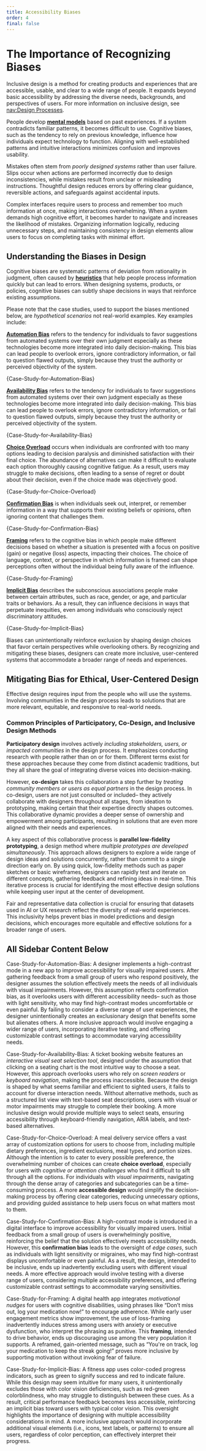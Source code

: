 ```yaml
---
title: Accessibility Biases
order: 4
final: false
---
```


# The Importance of Recognizing Biases

Inclusive design is a method for creating products and experiences that are accessible, usable, and clear to a wide range of people. It expands beyond basic accessibility by addressing the diverse needs, backgrounds, and perspectives of users. For more information on inclusive design, see [nav:Design Processes](accessibility/designProcesses).

People develop [**mental models**](https://www.sciencedirect.com/topics/social-sciences/mental-model#:~:text=A%20mental%20model%20is%20a,of%20widespread%20erroneous%20mental%20models) based on past experiences. If a system contradicts familiar patterns, it becomes difficult to use. Cognitive biases, such as the tendency to rely on previous knowledge, influence how individuals expect technology to function. Aligning with well-established patterns and intuitive interactions minimizes confusion and improves usability.

Mistakes often stem from _poorly designed systems_ rather than user failure. Slips occur when actions are performed incorrectly due to design inconsistencies, while mistakes result from unclear or misleading instructions. Thoughtful design reduces errors by offering clear guidance, reversible actions, and safeguards against accidental inputs.

Complex interfaces require users to process and remember too much information at once, making interactions overwhelming. When a system demands high cognitive effort, it becomes harder to navigate and increases the likelihood of mistakes. Organizing information logically, reducing unnecessary steps, and maintaining consistency in design elements allow users to focus on completing tasks with minimal effort.
<br>

## Understanding the Biases in Design

Cognitive biases are systematic patterns of deviation from rationality in judgment, often caused by [**heuristics**](https://www.nature.com/articles/s41599-023-01542-z) that help people process information quickly but can lead to errors. When designing systems, products, or policies, cognitive biases can subtly shape decisions in ways that reinforce existing assumptions.

Please note that the case studies, used to support the biases mentioned below, are <i>hypothetical scenarios</i> not real-world examples. Key examples include:

[**Automation Bias**](https://cset.georgetown.edu/publication/ai-safety-and-automation-bias/#:~:text=Automation%20bias%20is%20the%20tendency,the%20face%20of%20contradictory%20information.) refers to the tendency for individuals to favor suggestions from automated systems over their own judgment especially as these technologies become more integrated into daily decision-making. This bias can lead people to overlook errors, ignore contradictory information, or fail to question flawed outputs, simply because they trust the authority or perceived objectivity of the system.

{Case-Study-for-Automation-Bias}

[**Availability Bias**](https://pmc.ncbi.nlm.nih.gov/articles/PMC7807127/) refers to the tendency for individuals to favor suggestions from automated systems over their own judgment especially as these technologies become more integrated into daily decision-making. This bias can lead people to overlook errors, ignore contradictory information, or fail to question flawed outputs, simply because they trust the authority or perceived objectivity of the system.

{Case-Study-for-Availability-Bias}

[**Choice Overload**](https://pmc.ncbi.nlm.nih.gov/articles/PMC11111947/) occurs when individuals are confronted with too many options leading to decision paralysis and diminished satisfaction with their final choice. The abundance of alternatives can make it difficult to evaluate each option thoroughly causing cognitive fatigue. As a result, users may struggle to make decisions, often leading to a sense of regret or doubt about their decision, even if the choice made was objectively good.

{Case-Study-for-Choice-Overload}

[**Confirmation Bias**](https://link.springer.com/article/10.1007/s10670-020-00252-1) is when individuals seek out, interpret, or remember information in a way that supports their existing beliefs or opinions, often ignoring content that challenges them.

{Case-Study-for-Confirmation-Bias}

[**Framing**](https://www.sciencedirect.com/science/article/pii/S0899825620300294) refers to the cognitive bias in which people make different decisions based on whether a situation is presented with a focus on positive (gain) or negative (loss) aspects, impacting their choices. The choice of language, context, or perspective in which information is framed can shape perceptions often without the individual being fully aware of the influence.

{Case-Study-for-Framing}

[**Implicit Bias**](https://www.researchgate.net/publication/323818238_New_Information_Technology_and_Implicit_Bias) describes the subconscious associations people make between certain attributes, such as race, gender, or age, and particular traits or behaviors. As a result, they can influence decisions in ways that perpetuate inequities, even among individuals who consciously reject discriminatory attitudes.

{Case-Study-for-Implicit-Bias}

Biases can unintentionally reinforce exclusion by shaping design choices that favor certain perspectives while overlooking others. By recognizing and mitigating these biases, designers can create more inclusive, user-centered systems that accommodate a broader range of needs and experiences.
<br>

## Mitigating Bias for Ethical, User-Centered Design

Effective design requires input from the people who will use the systems. Involving communities in the design process leads to solutions that are more relevant, equitable, and responsive to real-world needs.

### Common Principles of Participatory, Co-Design, and Inclusive Design Methods

**Participatory design** involves actively _including stakeholders, users, or impacted communities_ in the design process. It emphasizes conducting research with people rather than on or for them. Different terms exist for these approaches because they come from distinct academic traditions, but they all share the goal of integrating diverse voices into decision-making.

However, **co-design** takes this collaboration a step further by _treating community members or users as equal partners_ in the design process. In co-design, users are not just consulted or included– they actively collaborate with designers throughout all stages, from ideation to prototyping, making certain that their expertise directly shapes outcomes. This collaborative dynamic provides a deeper sense of ownership and empowerment among participants, resulting in solutions that are even more aligned with their needs and experiences.

A key aspect of this collaborative process is **parallel low-fidelity prototyping**, a design method where _multiple prototypes are developed simultaneously_. This approach allows designers to explore a wide range of design ideas and solutions concurrently, rather than commit to a single direction early on. By using quick, low-fidelity methods such as paper sketches or basic wireframes, designers can rapidly test and iterate on different concepts, gathering feedback and refining ideas in real-time. This iterative process is crucial for identifying the most effective design solutions while keeping user input at the center of development.

Fair and representative data collection is crucial for ensuring that datasets used in AI or UX research reflect the diversity of real-world experiences. This inclusivity helps prevent bias in model predictions and design decisions, which encourages more equitable and effective solutions for a broader range of users.

## All Sidebar Content Below

Case-Study-for-Automation-Bias: 
A designer implements a high-contrast mode in a new app to improve accessibility for visually impaired users. After gathering feedback from a small group of users who respond positively, the designer assumes the solution effectively meets the needs of all individuals with visual impairments. However, this assumption reflects confirmation bias, as it overlooks users with different accessibility needs– such as those with light sensitivity, who may find high-contrast modes uncomfortable or even painful. By failing to consider a diverse range of user experiences, the designer unintentionally creates an exclusionary design that benefits some but alienates others. A more inclusive approach would involve engaging a wider range of users, incorporating iterative testing, and offering customizable contrast settings to accommodate varying accessibility needs.

Case-Study-for-Availability-Bias: 
A ticket booking website features an _interactive visual seat selection tool_, designed under the assumption that clicking on a seating chart is the most intuitive way to choose a seat. However, this approach overlooks users who rely on _screen readers_ or _keyboard navigation_, making the process inaccessible. Because the design is shaped by what seems familiar and efficient to sighted users, it fails to account for diverse interaction needs. Without alternative methods, such as a structured list view with text-based seat descriptions, users with visual or motor impairments may struggle to complete their booking. A more inclusive design would provide multiple ways to select seats, ensuring accessibility through keyboard-friendly navigation, ARIA labels, and text-based alternatives.

Case-Study-for-Choice-Overload:
A meal delivery service offers a vast array of customization options for users to choose from, including multiple dietary preferences, ingredient exclusions, meal types, and portion sizes. Although the intention is to cater to every possible preference, the overwhelming number of choices can create **choice overload**, especially for users with _cognitive or attention challenges_ who find it difficult to sift through all the options. For individuals with _visual impairments_, navigating through the dense array of categories and subcategories can be a time-consuming process. A more **accessible design** would simplify the decision-making process by offering clear categories, reducing unnecessary options, and providing guided assistance to help users focus on what matters most to them.

Case-Study-for-Confirmation-Bias: 
A high-contrast mode is introduced in a digital interface to improve accessibility for visually impaired users. Initial feedback from a small group of users is overwhelmingly positive, reinforcing the belief that the solution effectively meets accessibility needs. However, this **confirmation bias** leads to the oversight of _edge cases_, such as individuals with light sensitivity or migraines, who may find high-contrast displays uncomfortable or even painful. As a result, the design, intended to be inclusive, ends up inadvertently excluding users with different visual needs. A more effective approach would involve testing with a diverse range of users, considering multiple accessibility preferences, and offering customizable contrast settings to accommodate varying sensitivities.

Case-Study-for-Framing: 
A digital health app integrates _motivational nudges_ for users with cognitive disabilities, using phrases like “Don’t miss out, log your medication now!” to encourage adherence. While early user engagement metrics show improvement, the use of loss-framing inadvertently induces stress among users with anxiety or executive dysfunction, who interpret the phrasing as punitive. This **framing**, intended to drive behavior, ends up discouraging use among the very population it supports. A reframed, gain-oriented message, such as “You're on track, log your medication to keep the streak going!” proves more inclusive by supporting motivation without invoking fear of failure.

Case-Study-for-Implicit-Bias:
A fitness app uses color-coded progress indicators, such as green to signify success and red to indicate failure. While this design may seem intuitive for many users, it unintentionally excludes those with color vision deficiencies, such as red-green colorblindness, who may struggle to distinguish between these cues. As a result, critical performance feedback becomes less accessible, reinforcing an implicit bias toward users with typical color vision. This oversight highlights the importance of designing with multiple accessibility considerations in mind. A more inclusive approach would incorporate additional visual elements (i.e., icons, text labels, or patterns) to ensure all users, regardless of color perception, can effectively interpret their progress.